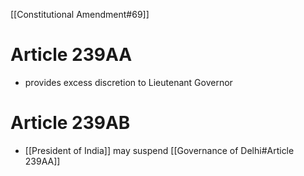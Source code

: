 [[Constitutional Amendment#69]]
# Article 239AA
- provides excess discretion to Lieutenant Governor
# Article 239AB
- [[President of India]] may suspend [[Governance of Delhi#Article 239AA]]